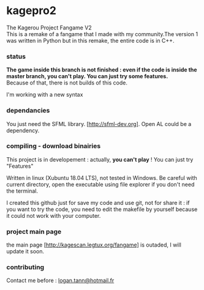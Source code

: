 # kagepro2
The Kagerou Project Fangame V2  
This is a remake of a fangame that I made with my community.The version 1 was written in Python but in this remake, the entire code is in C++.

### status
**The game inside this branch is not finished : even if the code is inside the master branch, you can't play. You can just try some features.**  
Because of that, there is not builds of this code.

I'm working with a new syntax

### dependancies
You just need the SFML library. [http://sfml-dev.org].  Open AL could be a dependency.


### compiling - download binairies
This project is in developement : actually, **you can't play** ! You can just try "Features"

Written in linux (Xubuntu 18.04 LTS), not tested in Windows.
Be careful with current directory, open the executable using file explorer if you don't need the terminal.

I created this github just for save my code and use git, not for share it : if you want to try the code, you need to edit the makefile by yourself because it could not work with your computer.

### project main page
the main page [http://kagescan.legtux.org/fangame] is outaded, I will update it soon.

### contributing

Contact me before : <logan.tann@hotmail.fr>